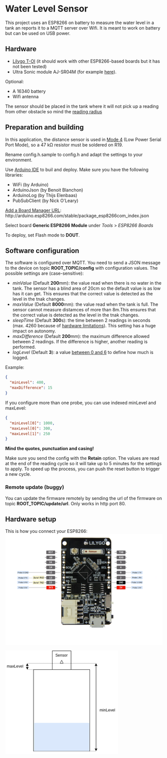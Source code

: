 # Water Level Sensor
This project uses an ESP8266 on battery to measure the water level in a tank an reports it to a MQTT server over Wifi. It is meant to work on battery but can be used on USB power.

## Hardware
 * [Lilygo T-OI](https://www.aliexpress.com/item/4000429110448.html?spm=a2g0o.order_list.0.0.7ec31802TQ3XLI) (it should work with other ESP8266-based boards but it has not been tested)
 * Ultra Sonic module AJ-SR04M (for example [here](https://www.aliexpress.com/item/33002362860.html?spm=a2g0o.order_list.0.0.75981802fHvoEg)).

 Optional:
  * A 16340 battery
  * Wifi antenna

The sensor should be placed in the tank where it will not pick up a reading from other obstacle so mind the [reading radius](https://github.com/tomaskovacik/kicad-library/blob/master/library/datasheet/K02-AJ-SR04/AJ-SR04M-T-X.zh-CN.en.pdf) 

## Preparation and building
In this application, the distance sensor is used in [Mode 4](https://www.mantech.co.za/Datasheets/Products/AJ-SR04M-200925A.pdf) (Low Power Serial Port Mode), so a 47 kΩ resistor must be soldered on R19.

Rename config.h.sample to config.h and adapt the settings to your environment.

Use [Arduino IDE](https://www.arduino.cc/en/software) to buil and deploy. Make sure you have the following libraries:
 * WiFi (by Arduino)
 * ArduinoJson (by Benoit Blanchon)
 * ArduinoLog (by Thijs Elenbaas)
 * PubSubClient (by Nick O'Leary)

 [Add a Board Manager URL](https://support.arduino.cc/hc/en-us/articles/360016466340-Add-or-remove-third-party-boards-in-Boards-Manager): http<nolink>://arduino.esp8266.com/stable/package_esp8266com_index.json

 Select board **Generic ESP8266 Module** under *Tools* > *ESP8266 Boards*

 To deploy, set Flash mode to **DOUT**.

 ## Software configuration
 The software is configured over MQTT. You need to send a JSON message to the device on topic **ROOT_TOPIC/config** with configuration values. The possible settings are (case-sensitive):
  * *minValue* (Default **200**mm): the value read when there is no water in the tank. The sensor has a blind area of 20cm so the default value is as low has it can get. This ensures that the correct value is detected as the level in the tnak changes. 
  * *maxValue* (Default **8000**mm): the value read when the tank is full. The sensor cannot measure distamces of more than 8m.This ensures that the correct value is detected as the level in the tnak changes. 
  * *sleepTime* (Default **300**s): the time between 2 readings in seconds (max. 4260 because of [hardware limitations](https://thingpulse.com/max-deep-sleep-for-esp8266/)). This setting has a huge impact on autonomy.
  * *maxDifference* (Default **200**mm): the maximum difference allowed between 2 readings. If the difference is higher, another reading is performed.
  * *logLevel* (Default **3**): a value [between 0 and 6](https://github.com/thijse/Arduino-Log) to define how much is logged.

Example:
  ```json
  {
    "minLevel": 400,
    "maxDifference": 15
  }
  ```

If you configure more than one probe, you can use indexed minLevel and maxLevel:
  ```json
  {
    "minLevel[0]": 1000,
    "maxLevel[0]": 300,
    "maxLevel[1]": 250
  }
  ```

 **Mind the quotes, punctuation and casing!**

 Make sure you send the config with the **Retain** option. The values are read at the end of the reading cycle so it will take up to 5 minutes for the settings to apply. To speed up the process, you can push the reset button to trigger a new cycle.

### Remote update (buggy)
You can update the firmware remotely by sending the url of the firmware on topic **ROOT_TOPIC/update/url**. Only works in http port 80.

## Hardware setup
This is how you connect your ESP8266:
![Probe connections](Probe%20connections.drawio.png "Probe connections")

 ![Sensor installation](Sensor%20installation.drawio.png "Sensor installation")